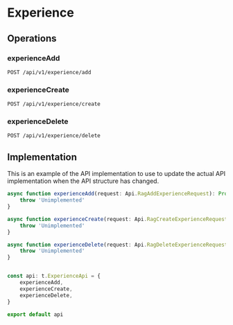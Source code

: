 # Experience


## Operations

### experienceAdd

```http
POST /api/v1/experience/add
```


### experienceCreate

```http
POST /api/v1/experience/create
```


### experienceDelete

```http
POST /api/v1/experience/delete
```


## Implementation

This is an example of the API implementation to use to update the actual API implementation
when the API structure has changed.

```typescript
async function experienceAdd(request: Api.RagAddExperienceRequest): Promise<t.ExperienceAddResponse> {
	throw 'Unimplemented'
}

async function experienceCreate(request: Api.RagCreateExperienceRequest): Promise<t.ExperienceCreateResponse> {
	throw 'Unimplemented'
}

async function experienceDelete(request: Api.RagDeleteExperienceRequest): Promise<t.ExperienceDeleteResponse> {
	throw 'Unimplemented'
}


const api: t.ExperienceApi = {
	experienceAdd,
	experienceCreate,
	experienceDelete,
}

export default api
```
